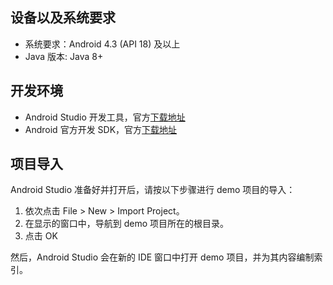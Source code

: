 ## 设备以及系统要求

- 系统要求：Android 4.3 (API 18) 及以上
- Java 版本: Java 8+

## 开发环境

- Android Studio 开发工具，官方<a href="http://developer.android.com/intl/zh-cn/sdk/index.html" target="_blank">下载地址</a>
- Android 官方开发 SDK，官方<a href="https://developer.android.com/intl/zh-cn/sdk/index.html#Other" target="_blank">下载地址</a>

## 项目导入

Android Studio 准备好并打开后，请按以下步骤进行 demo 项目的导入：

1. 依次点击 File > New > Import Project。
2. 在显示的窗口中，导航到 demo 项目所在的根目录。
3. 点击 OK

然后，Android Studio 会在新的 IDE 窗口中打开 demo 项目，并为其内容编制索引。
